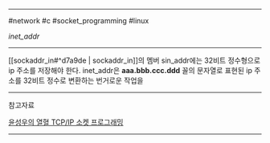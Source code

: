 
---

#network #c #socket_programming #linux

*inet_addr*

---

[[sockaddr_in#^d7a9de | sockaddr_in]]의 멤버 sin_addr에는 32비트 정수형으로 ip 주소를 저장해야 한다.  inet_addr은 **aaa.bbb.ccc.ddd** 꼴의 문자열로 표현된 ip 주소를  32비트 정수로 변환하는 번거로운 작업을

---

참고자료

[윤성우의 열혈 TCP/IP 소켓 프로그래밍](https://product.kyobobook.co.kr/detail/S000001589146)

---
